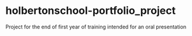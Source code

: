 # holbertonschool-portfolio_project
Project for the end of first year of training intended for an oral presentation
